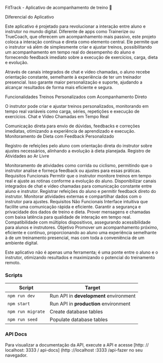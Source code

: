 FitTrack - Aplicativo de acompanhamento de treino 🚀


Diferencial do Aplicativo

Este aplicativo é projetado para revolucionar a interação entre aluno e instrutor no mundo digital. Diferente de apps como Trainerize ou TrueCoach, que oferecem um acompanhamento mais passivo, este projeto coloca a interação contínua e direta como elemento central. Ele permite que o instrutor vá além de simplesmente criar e ajustar treinos, possibilitando um acompanhamento em tempo real do desempenho do aluno e fornecendo feedback imediato sobre a execução de exercícios, carga, dieta e evolução.

Através de canais integrados de chat e vídeo chamadas, o aluno recebe orientação constante, semelhante à experiência de ter um treinador presencial. Isso garante maior personalização e suporte, ajudando a alcançar resultados de forma mais eficiente e segura.

Funcionalidades
Treinos Personalizados com Acompanhamento Direto

O instrutor pode criar e ajustar treinos personalizados, monitorando em tempo real variáveis como carga, séries, repetições e execução de exercícios.
Chat e Vídeo Chamadas em Tempo Real

Comunicação direta para envio de dúvidas, feedbacks e correções imediatas, otimizando a experiência de aprendizado e execução.
Monitoramento de Dieta com Feedback Personalizado

Registro de refeições pelo aluno com orientação direta do instrutor sobre ajustes necessários, alinhando a evolução à dieta planejada.
Registro de Atividades ao Ar Livre

Monitoramento de atividades como corrida ou ciclismo, permitindo que o instrutor analise e forneça feedback ou ajustes para essas práticas.
Requisitos Funcionais
Permitir que o instrutor monitore treinos em tempo real e ajuste as rotinas conforme a evolução do aluno.
Disponibilizar canais integrados de chat e vídeo chamadas para comunicação constante entre aluno e instrutor.
Registrar refeições do aluno e permitir feedback direto do instrutor.
Monitorar atividades externas e compartilhar dados com o instrutor para ajustes.
Requisitos Não Funcionais
Interface intuitiva que facilite uma comunicação rápida e eficiente.
Garantir a segurança e privacidade dos dados de treino e dieta.
Prover mensagens e chamadas com baixa latência para qualidade de interação em tempo real.
Compatibilidade com múltiplos dispositivos, assegurando acessibilidade para alunos e instrutores.
Objetivo
Promover um acompanhamento próximo, eficiente e contínuo, proporcionando ao aluno uma experiência semelhante à de um treinamento presencial, mas com toda a conveniência de um ambiente digital.

Este aplicativo não é apenas uma ferramenta; é uma ponte entre o aluno e o instrutor, otimizando resultados e maximizando o potencial do treinamento remoto.
### Scripts

|                    Script | Target                                             |
| ------------------------- | -------------------------------------------------- |
|                    `npm run dev` | Run API in **development** environment      |
|                    `npm start` | Run API in **production** environment         |
|                    `npm run migrate` | Create database tables                  |
|                    `npm run seed` | Populate database tables                   |


### API Docs
Para visualizar a documentação da API, execute a API e acesse [http: // localhost: 3333 / api-docs] (http ://localhost :3333 /api-fazer no seu navegador.






